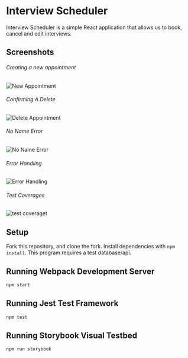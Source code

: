 # Interview Scheduler

Interview Scheduler is a simple React application that allows us to book, cancel and edit interviews.

## Screenshots
###### Creating a new appointment
![`New Appointment`](https://github.com/NickAz123/scheduler-temp/blob/master/public/git-images/Create-new.png?raw=true)
###### Confirming A Delete
![`Delete Appointment`](https://github.com/NickAz123/scheduler-temp/blob/master/public/git-images/deleting-confirm.png?raw=true)
###### No Name Error
![`No Name Error`](https://github.com/NickAz123/scheduler-temp/blob/master/public/git-images/name-error.png?raw=true)
###### Error Handling
![`Error Handling`](https://github.com/NickAz123/scheduler-temp/blob/master/public/git-images/error-handling-2.png?raw=true)
###### Test Coverages
![`test coveraget`](https://github.com/NickAz123/scheduler-temp/blob/master/public/git-images/general-tests.png?raw=true)


## Setup
Fork this repository, and clone the fork.
Install dependencies with `npm install`.
This program requires a test database/api.

## Running Webpack Development Server

```sh
npm start
```

## Running Jest Test Framework

```sh
npm test
```

## Running Storybook Visual Testbed

```sh
npm run storybook
```
